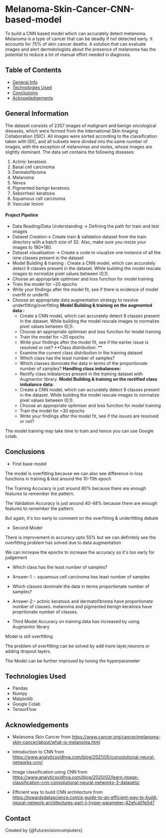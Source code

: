 # Melanoma-Skin-Cancer-CNN-based-model
To build a CNN based model which can accurately detect melanoma. Melanoma is a type of cancer that can be deadly if not detected early. It accounts for 75% of skin cancer deaths. A solution that can evaluate images and alert dermatologists about the presence of melanoma has the potential to reduce a lot of manual effort needed in diagnosis.


## Table of Contents
* [General Info](#general-information)
* [Technologies Used](#technologies-used)
* [Conclusions](#conclusions)
* [Acknowledgements](#acknowledgements)

<!-- You can include any other section that is pertinent to your problem -->

## General Information
The dataset consists of 2357 images of malignant and benign oncological diseases, which were formed from the International Skin Imaging Collaboration (ISIC). All images were sorted according to the classification taken with ISIC, and all subsets were divided into the same number of images, with the exception of melanomas and moles, whose images are slightly dominant.
The data set contains the following diseases:

1. Actinic keratosis
2. Basal cell carcinoma
3. Dermatofibroma
4. Melanoma
5. Nevus
6. Pigmented benign keratosis
7. Seborrheic keratosis
8. Squamous cell carcinoma
9. Vascular lesion

#### Project Pipeline
- Data Reading/Data Understanding → Defining the path for train and test images 
- Dataset Creation→ Create train & validation dataset from the train directory with a batch size of 32. Also, make sure you resize your images to 180*180.
- Dataset visualisation → Create a code to visualize one instance of all the nine classes present in the dataset 
- Model Building & training : 
    Create a CNN model, which can accurately detect 9 classes present in the dataset. While building the model rescale images to normalize pixel values between (0,1).
- Choose an appropriate optimiser and loss function for model training
- Train the model for ~20 epochs
- Write your findings after the model fit, see if there is evidence of model overfit or underfit
- Choose an appropriate data augmentation strategy to resolve underfitting/overfitting 
**Model Building & training on the augmented data :**
  - Create a CNN model, which can accurately detect 9 classes present in the dataset. While building the model rescale images to normalize pixel values between (0,1).
  - Choose an appropriate optimiser and loss function for model training
  - Train the model for ~20 epochs
  - Write your findings after the model fit, see if the earlier issue is resolved or not?
**Class distribution: **
  - Examine the current class distribution in the training dataset 
  - Which class has the least number of samples?
  - Which classes dominate the data in terms of the proportionate number of samples?
**Handling class imbalances:** 
  - Rectify class imbalances present in the training dataset with Augmentor library.
**Model Building & training on the rectified class imbalance data:**
  - Create a CNN model, which can accurately detect 9 classes present in the dataset. While building the model rescale images to normalize pixel values between (0,1).
  - Choose an appropriate optimiser and loss function for model training
  - Train the model for ~30 epochs
  - Write your findings after the model fit, see if the issues are resolved or not?
 

 

The model training may take time to train and hence you can use Google colab.


<!-- You don't have to answer all the questions - just the ones relevant to your project. -->

## Conclusions
- First base model

The model is overfitting because we can also see difference in loss functions in training & test around the 10-11th epoch

The Training Accuracy is just around 80% because there are enough features to remember the pattern.

The Validation Accuracy is just around 40-48% because there are enough features to remember the pattern.

But again, it's too early to comment on the overfitting & underfitting debate


- Second Model

There is improvement in accuracy upto 55% but we can definitely see the overfitting problem has solved due to data augmentation

We can increase the epochs to increase the accuracy so it's too early for judgement


- Which class has the least number of samples?
- Answer-1 :- squamous cell carcinoma has least number of samples

- Which classes dominate the data in terms proportionate number of samples?
- Answer-2:- actinic keratosis and dermatofibroma have proportionate number of classes. melanoma and pigmented benign keratosis have proprtionate number of classes.

- Third Model
Accuracy on training data has increased by using Augmentor library

Model is still overfitting

The problem of overfitting can be solved by add more layer,neurons or adding dropout layers.

The Model can be further improved by tuning the hyperparameter



<!-- You don't have to answer all the questions - just the ones relevant to your project. -->


## Technologies Used
- Pandas
- Numpy
- Matplotlib 
- Google Colab
- TensorFlow


<!-- As the libraries versions keep on changing, it is recommended to mention the version of library used in this project -->

## Acknowledgements
- Melanoma Skin Cancer from https://www.cancer.org/cancer/melanoma-skin-cancer/about/what-is-melanoma.html

- Introduction to CNN from https://www.analyticsvidhya.com/blog/2021/05/convolutional-neural-networks-cnn/

- Image classification using CNN from https://www.analyticsvidhya.com/blog/2020/02/learn-image-classification-cnn-convolutional-neural-networks-3-datasets/

- Efficient way to build CNN architecture from https://towardsdatascience.com/a-guide-to-an-efficient-way-to-build-neural-network-architectures-part-ii-hyper-parameter-42efca01e5d7


## Contact
Created by [@futurevisioncomputers]

